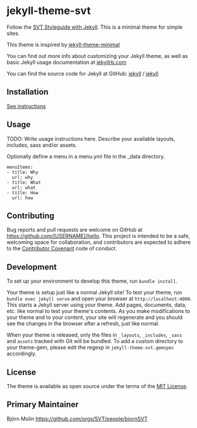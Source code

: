 # jekyll-theme-svt

Follow the [SVT Styleguide with Jekyll](https://styleguide.svt.se/). This is a minimal theme for simple sites.

This theme is inspired by [jekyll-theme-minimal](https://pages-themes.github.io/minimal/)

You can find out more info about customizing your Jekyll theme, as well as basic Jekyll usage documentation at [jekyllrb.com](https://jekyllrb.com/)

You can find the source code for Jekyll at GitHub:
[jekyll][jekyll-organization] /
[jekyll](https://github.com/jekyll/jekyll)

[jekyll-organization]: https://github.com/jekyll

## Installation

[See instructions](./INSTALL.md)

## Usage

TODO: Write usage instructions here. Describe your available layouts, includes, sass and/or assets.

Optionally define a menu in a menu.yml file in the _data directory.

```
menuItems:
- title: Why
  url: why
- title: What
  url: what
- title: How
  url: how
```

## Contributing

Bug reports and pull requests are welcome on GitHub at https://github.com/[USERNAME]/hello. This project is intended to be a safe, welcoming space for collaboration, and contributors are expected to adhere to the [Contributor Covenant](http://contributor-covenant.org) code of conduct.

## Development

To set up your environment to develop this theme, run `bundle install`.

Your theme is setup just like a normal Jekyll site! To test your theme, run `bundle exec jekyll serve` and open your browser at `http://localhost:4000`. This starts a Jekyll server using your theme. Add pages, documents, data, etc. like normal to test your theme's contents. As you make modifications to your theme and to your content, your site will regenerate and you should see the changes in the browser after a refresh, just like normal.

When your theme is released, only the files in `_layouts`, `_includes`, `_sass` and `assets` tracked with Git will be bundled.
To add a custom directory to your theme-gem, please edit the regexp in `jekyll-theme-svt.gemspec` accordingly.

## License

The theme is available as open source under the terms of the [MIT License](https://opensource.org/licenses/MIT).

## Primary Maintainer

Björn Molin https://github.com/orgs/SVT/people/bjornSVT 
